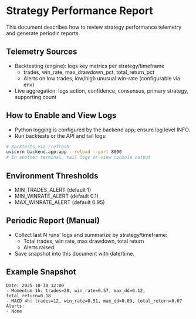 # Strategy Performance Report

This document describes how to review strategy performance telemetry and generate periodic reports.

## Telemetry Sources
- Backtesting (engine): logs key metrics per strategy/timeframe
  - trades, win_rate, max_drawdown_pct, total_return_pct
  - Alerts on low trades, low/high unusual win-rate (configurable via env)
- Live aggregation: logs action, confidence, consensus, primary strategy, supporting count

## How to Enable and View Logs
- Python logging is configured by the backend app; ensure log level INFO.
- Run backtests or the API and tail logs:
```bash
# Backtests via /refresh
uvicorn backend.app:app --reload --port 8000
# In another terminal, tail logs or view console output
```

## Environment Thresholds
- MIN_TRADES_ALERT (default 1)
- MIN_WINRATE_ALERT (default 0.1)
- MAX_WINRATE_ALERT (default 0.95)

## Periodic Report (Manual)
- Collect last N runs' logs and summarize by strategy/timeframe:
  - Total trades, win rate, max drawdown, total return
  - Alerts raised
- Save snapshot into this document with date/time.

## Example Snapshot
```
Date: 2025-10-30 12:00
- Momentum 1h: trades=28, win_rate=0.57, max_dd=0.12, total_return=0.18
- MACD 4h: trades=12, win_rate=0.51, max_dd=0.09, total_return=0.07
Alerts:
- None
```

